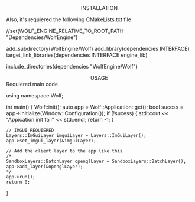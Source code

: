 <div id="header" align="center">
	INSTALLATION
</div>

Also, it's requiered the following CMakeLists.txt file

//set(WOLF_ENGINE_RELATIVE_TO_ROOT_PATH "Dependencies/WolfEngine")

add_subdirectory(WolfEngine/Wolf)
add_library(dependencies INTERFACE)
target_link_libraries(dependencies INTERFACE engine_lib)

include_directories(dependencies "WolfEngine/Wolf")

<div id="header" align="center">
	USAGE
</div>
Requiered main code

using namespace Wolf;

int main()
{
	Wolf::init();
	auto app = Wolf::Application::get();
	bool sucess = app->initialize(Window::Configuration());
	if (!sucess)
	{
		std::cout << "Appication init fail" << std::endl;
		return -1;
	}

	// IMGUI REQUIERED
	Layers::ImGuiLayer imguiLayer = Layers::ImGuiLayer();
	app->set_imgui_layer(&imguiLayer);

	// Add the client layer to the app like this
	/*
	SandboxLayers::BatchLayer openglLayer = SandboxLayers::BatchLayer();
	app->add_layer(&openglLayer);
	*/
	app->run();
	return 0;
}


